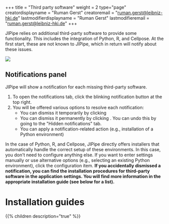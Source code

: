 +++
title = "Third party software"
weight = 2
type="page"
creatordisplayname = "Ruman Gerst"
creatoremail = "ruman.gerst@leibniz-hki.de"
lastmodifierdisplayname = "Ruman Gerst"
lastmodifieremail = "ruman.gerst@leibniz-hki.de"
+++

JIPipe relies on additional third-party software to provide some functionality. This includes the integration of Python, R, and Cellpose.
At the first start, these are not known to JIPipe, which in return will notify about these issues.



<div class=tutorial-list>
  <div class="tutorial-item">
    <div class="tutorial-item-img"><img src="/img/installation/notifications.png" /></div>
    <div class="tutorial-item-content">
    <h2>Notifications panel</h2>
    JIPipe will show a notification for each missing third-party software. 
    <ol>
        <li>To open the notifications tab, click the blinking notification button at the top right.</li>
        <li>You will be offered various options to resolve each notification:
            <ul>
                <li>You can dismiss it temporarily by clicking <i class="fa fa-times-circle"></i></li>
                <li>You can dismiss it permanently by clicking <i class="fa fa-eye-slash"></i>. You can undo this by going to the "Hidden notifications" tab.</li>
                <li>You can apply a notification-related action (e.g., installation of a Python environment)</li>
            </ul>
        </li>
    </ol>
    In the case of Python, R, and Cellpose, JIPipe directly offers installers that automatically handle the correct setup of these environments. In this case, you don't need to configure anything else.
    If you want to enter settings manually or use alternative options (e.g., selecting an existing Python environment), click the configuration item.
    <strong>If you accidentally dismissed a notification, you can find the installation procedures for third-party software in the application settings. You will find more information in the appropriate installation guide (see below for a list).</strong>
    </div>
  </div>
</div>

# Installation guides

{{% children description="true" %}}
